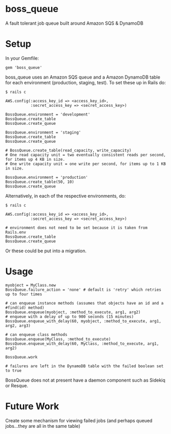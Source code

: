 boss_queue
==========

A fault tolerant job queue built around Amazon SQS &amp; DynamoDB


Setup
============

In your Gemfile:

    gem 'boss_queue'


boss_queue uses an Amazon SQS queue and a Amazon DynamoDB table for each environment (production, staging, test). To set these up in Rails do:

    $ rails c

    AWS.config(:access_key_id => <access_key_id>,
               :secret_access_key => <secret_access_key>)

    BossQueue.environment = 'development'
    BossQueue.create_table
    BossQueue.create_queue

    BossQueue.environment = 'staging'
    BossQueue.create_table
    BossQueue.create_queue

    # BossQueue.create_table(read_capacity, write_capacity)
    # One read capacity unit = two eventually consistent reads per second, for items up 4 KB in size.
    # One write capacity unit = one write per second, for items up to 1 KB in size.

    BossQueue.environment = 'production'
    BossQueue.create_table(50, 10)
    BossQueue.create_queue


Alternatively, in each of the respective environments, do:

    $ rails c

    AWS.config(:access_key_id => <access_key_id>,
               :secret_access_key => <secret_access_key>)

    # environment does not need to be set because it is taken from Rails.env
    BossQueue.create_table
    BossQueue.create_queue


Or these could be put into a migration.


Usage
=====

    myobject = MyClass.new
    BossQueue.failure_action = 'none' # default is 'retry' which retries up to four times

    # can enqueue instance methods (assumes that objects have an id and a #find(id) method)
    BossQueue.enqueue(myobject, :method_to_execute, arg1, arg2)
    # enqueue with a delay of up to 900 seconds (15 minutes)
    BossQueue.enqueue_with_delay(60, myobject, :method_to_execute, arg1, arg2, arg3)

    # can enqueue class methods
    BossQueue.enqueue(MyClass, :method_to_execute)
    BossQueue.enqueue_with_delay(60, MyClass, :method_to_execute, arg1, arg2)

    BossQueue.work

    # failures are left in the DynamoDB table with the failed boolean set to true

BossQueue does not at present have a daemon component such as Sidekiq or Resque.


Future Work
===========

Create some mechanism for viewing failed jobs (and perhaps queued jobs...they are all in the same table)


